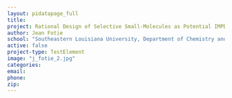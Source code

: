 ```yaml
---
layout: pidatapage_full
title:
project: Rational Design of Selective Small-Molecules as Potential IMPDH Inhibitors
author: Jean Fotie
school: "Southeastern Louisiana University, Department of Chemistry and Physics"
active: false
project-type: TestElement
image: "j_fotie_2.jpg"
categories:
email:
phone:
zip:
---
```

